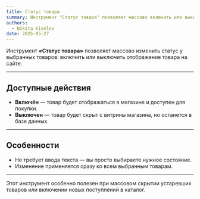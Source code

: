 ```yaml
---
title: Статус товара
summary: Инструмент "Статус товара" позволяет массово включить или выключить выбранные товары.
authors:
  - Nikita Kiselev
date: 2025-05-27
---
```


Инструмент **«Статус товара»** позволяет массово изменить статус у выбранных товаров: включить или выключить отображение товара на сайте.

---

## Доступные действия

- **Включён** — товар будет отображаться в магазине и доступен для покупки.
- **Выключен** — товар будет скрыт с витрины магазина, но останется в базе данных.

---

## Особенности

- Не требует ввода текста — вы просто выбираете нужное состояние.
- Изменение применяется сразу ко всем выбранным товарам.

---

Этот инструмент особенно полезен при массовом скрытии устаревших товаров или включении новых поступлений в каталог.